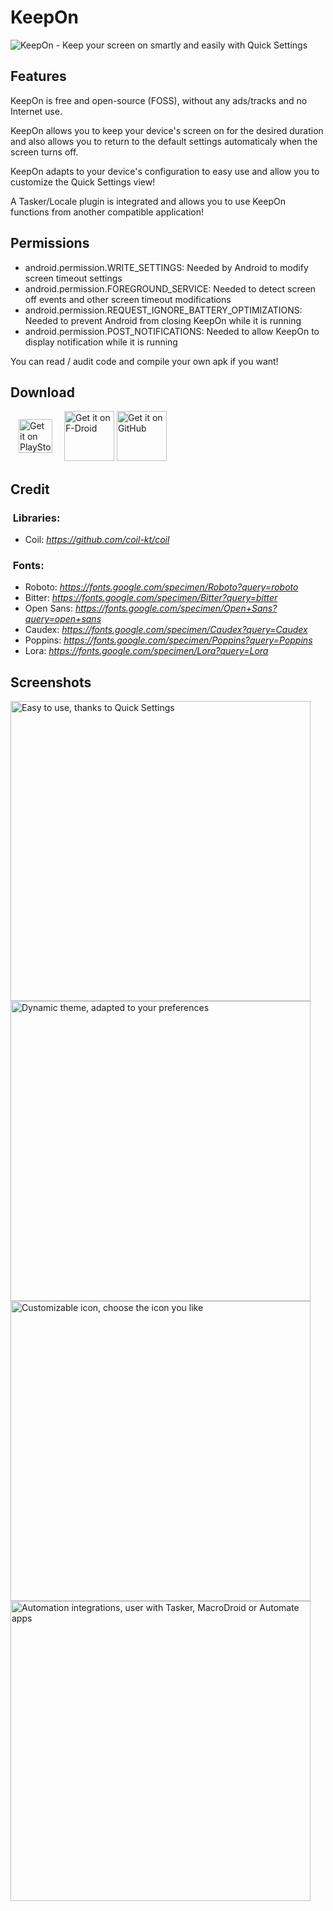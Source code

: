 # KeepOn

<img src=".github/banner.jpg?raw=true"
style="display: block; margin: 0 auto"
alt="KeepOn - Keep your screen on smartly and easily with Quick Settings">

## Features

KeepOn is free and open-source (FOSS), without any ads/tracks and no Internet use.

KeepOn allows you to keep your device's screen on for the desired duration and also allows you to return to the default settings automaticaly when the screen turns off.

KeepOn adapts to your device's configuration to easy use and allow you to customize the Quick Settings view!

A Tasker/Locale plugin is integrated and allows you to use KeepOn functions from another compatible application!

## Permissions

- android.permission.WRITE_SETTINGS: Needed by Android to modify screen timeout settings
- android.permission.FOREGROUND_SERVICE: Needed to detect screen off events and other screen timeout modifications
- android.permission.REQUEST_IGNORE_BATTERY_OPTIMIZATIONS: Needed to prevent Android from closing KeepOn while it is running
- android.permission.POST_NOTIFICATIONS: Needed to allow KeepOn to display notification while it is running

You can read / audit code and compile your own apk if you want!

## Download

[<img src=".github/GetItOnGooglePlay_Badge.png?raw=true"
alt="Get it on PlayStore"
style="float:left; padding:13px; margin-right:6px; margin-bottom:6px"
height="54">](https://play.google.com/store/apps/details?id=fr.twentynine.keepon)
[<img src="https://fdroid.gitlab.io/artwork/badge/get-it-on.png"
alt="Get it on F-Droid"
height="80">](https://f-droid.org/packages/fr.twentynine.keepon/)
[<img src="https://raw.githubusercontent.com/Kunzisoft/Github-badge/main/get-it-on-github.png"
alt="Get it on GitHub"
height="80">](https://github.com/twentynine78/KeepOn/releases/latest)

## Credit

### &nbsp;Libraries:
- Coil: *https://github.com/coil-kt/coil*

### &nbsp;Fonts:
- Roboto: *https://fonts.google.com/specimen/Roboto?query=roboto*
- Bitter: *https://fonts.google.com/specimen/Bitter?query=bitter*
- Open Sans: *https://fonts.google.com/specimen/Open+Sans?query=open+sans*
- Caudex: *https://fonts.google.com/specimen/Caudex?query=Caudex*
- Poppins: *https://fonts.google.com/specimen/Poppins?query=Poppins*
- Lora: *https://fonts.google.com/specimen/Lora?query=Lora*

## Screenshots

<img src=".github/screenshot1.jpg?raw=true"
width=480
alt="Easy to use, thanks to Quick Settings">
<img src=".github/screenshot2.jpg?raw=true"
width=480
alt="Dynamic theme, adapted to your preferences">
<img src=".github/screenshot3.jpg?raw=true"
width=480
alt="Customizable icon, choose the icon you like">
<img src=".github/screenshot4.jpg?raw=true"
width=480
alt="Automation integrations, user with Tasker, MacroDroid or Automate apps">
